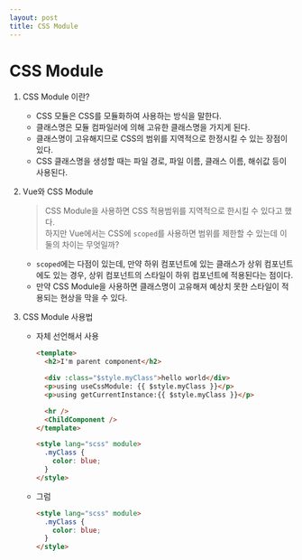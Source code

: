 ```yaml
---
layout: post
title: CSS Module
---
```


# CSS Module

1. CSS Module 이란?
   - CSS 모듈은 CSS를 모듈화하여 사용하는 방식을 말한다.
   - 클래스명은 모듈 컴파일러에 의해 고유한 클래스명을 가지게 된다.
   - 클래스명이 고유해지므로 CSS의 범위를 지역적으로 한정시킬 수 있는 장점이 있다.
   - CSS 클래스명을 생성할 때는 파일 경로, 파일 이름, 클래스 이름, 해쉬값 등이 사용된다.
2. Vue와 CSS Module
   > CSS Module을 사용하면 CSS 적용범위를 지역적으로 한시킬 수 있다고 했다.  
   > 하지만 Vue에서는 CSS에 `scoped`를 사용하면 범위를 제한할 수 있는데 이 둘의 차이는 무엇일까?
   - `scoped`에는 다점이 있는데, 만약 하위 컴포넌트에 있는 클래스가 상위 컴포넌트에도 있는 경우, 상위 컴포넌트의 스타일이 하위 컴포넌트에 적용된다는 점이다.
   - 만약 CSS Module을 사용하면 클래스명이 고유해져 예상치 못한 스타일이 적용되는 현상을 막을 수 있다.
3. CSS Module 사용법

   - 자체 선언해서 사용

     ```html
     <template>
       <h2>I'm parent component</h2>

       <div :class="$style.myClass">hello world</div>
       <p>using useCssModule: {{ $style.myClass }}</p>
       <p>using getCurrentInstance:{{ $style.myClass }}</p>

       <hr />
       <ChildComponent />
     </template>

     <style lang="scss" module>
       .myClass {
         color: blue;
       }
     </style>
     ```

   - 그럼
     ```html
     <style lang="scss" module>
       .myClass {
         color: blue;
       }
     </style>
     ```
